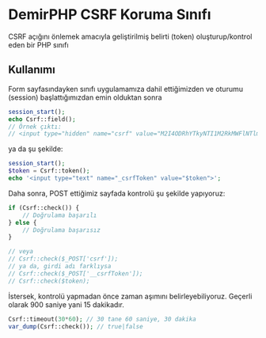 # DemirPHP CSRF Koruma Sınıfı
CSRF açığını önlemek amacıyla geliştirilmiş belirti (token) oluşturup/kontrol eden bir PHP sınıfı

## Kullanımı
Form sayfasındayken sınıfı uygulamamıza dahil ettiğimizden ve oturumu (session) başlattığımızdan emin olduktan sonra

```php
session_start();
echo Csrf::field();
// Örnek çıktı: 
// <input type="hidden" name="csrf" value="M2I4ODRhYTkyNTI1M2RkMWFlNTlmMTVjODY2ZjE2Mzg3OWQ5MDQyMw=="> 
```
ya da şu şekilde:
```php
session_start();
$token = Csrf::token();
echo '<input type="text" name="_csrfToken" value="$token">';
```

Daha sonra, POST ettiğimiz sayfada kontrolü şu şekilde yapıyoruz:

```php
if (Csrf::check()) {
	// Doğrulama başarılı
} else {
	// Doğrulama başarısız
}

// veya
// Csrf::check($_POST['csrf']);
// ya da, girdi adı farklıysa
// Csrf::check($_POST['__csrfToken']);
// Csrf::check($token);
```

İstersek, kontrolü yapmadan önce zaman aşımını belirleyebiliyoruz. Geçerli olarak 900 saniye yani 15 dakikadır.

```php
Csrf::timeout(30*60); // 30 tane 60 saniye, 30 dakika
var_dump(Csrf::check()); // true|false
```
